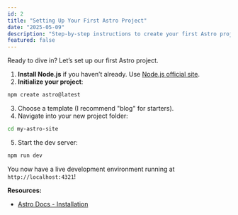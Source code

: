 ```yaml
---
id: 2
title: "Setting Up Your First Astro Project"
date: "2025-05-09"
description: "Step-by-step instructions to create your first Astro project."
featured: false
---
```


Ready to dive in? Let’s set up our first Astro project.

1. **Install Node.js** if you haven’t already. Use [Node.js official site](https://nodejs.org/).
2. **Initialize your project**:
```bash
npm create astro@latest
```
3. Choose a template (I recommend "blog" for starters).
4. Navigate into your new project folder:
```bash
cd my-astro-site
```
5. Start the dev server:
```bash
npm run dev
```

You now have a live development environment running at `http://localhost:4321`!

**Resources:**
- [Astro Docs - Installation](https://docs.astro.build/en/installation/)